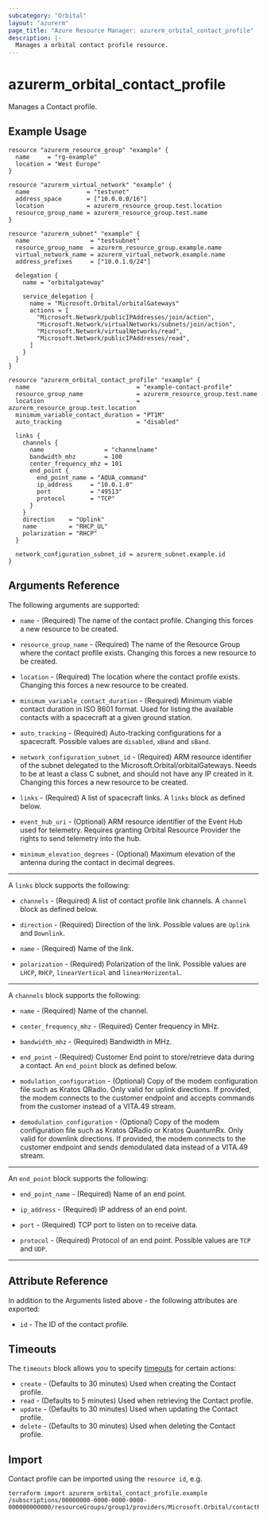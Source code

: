 ```yaml
---
subcategory: "Orbital"
layout: "azurerm"
page_title: "Azure Resource Manager: azurerm_orbital_contact_profile"
description: |-
  Manages a orbital contact profile resource.
---
```


# azurerm_orbital_contact_profile

Manages a Contact profile.

## Example Usage

```hcl
resource "azurerm_resource_group" "example" {
  name     = "rg-example"
  location = "West Europe"
}

resource "azurerm_virtual_network" "example" {
  name                = "testvnet"
  address_space       = ["10.0.0.0/16"]
  location            = azurerm_resource_group.test.location
  resource_group_name = azurerm_resource_group.test.name
}

resource "azurerm_subnet" "example" {
  name                 = "testsubnet"
  resource_group_name  = azurerm_resource_group.example.name
  virtual_network_name = azurerm_virtual_network.example.name
  address_prefixes     = ["10.0.1.0/24"]

  delegation {
    name = "orbitalgateway"

    service_delegation {
      name = "Microsoft.Orbital/orbitalGateways"
      actions = [
        "Microsoft.Network/publicIPAddresses/join/action",
        "Microsoft.Network/virtualNetworks/subnets/join/action",
        "Microsoft.Network/virtualNetworks/read",
        "Microsoft.Network/publicIPAddresses/read",
      ]
    }
  }
}

resource "azurerm_orbital_contact_profile" "example" {
  name                              = "example-contact-profile"
  resource_group_name               = azurerm_resource_group.test.name
  location                          = azurerm_resource_group.test.location
  minimum_variable_contact_duration = "PT1M"
  auto_tracking                     = "disabled"

  links {
    channels {
      name                 = "channelname"
      bandwidth_mhz        = 100
      center_frequency_mhz = 101
      end_point {
        end_point_name = "AQUA_command"
        ip_address     = "10.0.1.0"
        port           = "49513"
        protocol       = "TCP"
      }
    }
    direction    = "Uplink"
    name         = "RHCP_UL"
    polarization = "RHCP"
  }

  network_configuration_subnet_id = azurerm_subnet.example.id
}
```

## Arguments Reference

The following arguments are supported:

* `name` - (Required) The name of the contact profile. Changing this forces a new resource to be created.

* `resource_group_name` - (Required) The name of the Resource Group where the contact profile exists. Changing this forces a new resource to be created.

* `location` - (Required) The location where the contact profile exists. Changing this forces a new resource to be created.

* `minimum_variable_contact_duration` - (Required) Minimum viable contact duration in ISO 8601 format. Used for listing the available contacts with a spacecraft at a given ground station.

* `auto_tracking` - (Required) Auto-tracking configurations for a spacecraft. Possible values are `disabled`, `xBand` and `sBand`.

* `network_configuration_subnet_id` - (Required) ARM resource identifier of the subnet delegated to the Microsoft.Orbital/orbitalGateways. Needs to be at least a class C subnet, and should not have any IP created in it. Changing this forces a new resource to be created.

* `links` - (Required) A list of spacecraft links. A `links` block as defined below.

* `event_hub_uri` - (Optional) ARM resource identifier of the Event Hub used for telemetry. Requires granting Orbital Resource Provider the rights to send telemetry into the hub.

* `minimum_elevation_degrees` - (Optional) Maximum elevation of the antenna during the contact in decimal degrees.

---

A `links` block supports the following:

* `channels` - (Required) A list of contact profile link channels. A `channel` block as defined below.

* `direction` - (Required) Direction of the link. Possible values are `Uplink` and `Downlink`.

* `name` - (Required) Name of the link.

* `polarization` - (Required) Polarization of the link. Possible values are `LHCP`, `RHCP`, `linearVertical` and `linearHorizontal`.

---

A `channels` block supports the following:

* `name` - (Required) Name of the channel.

* `center_frequency_mhz` - (Required) Center frequency in MHz.

* `bandwidth_mhz` - (Required) Bandwidth in MHz.

* `end_point` - (Required) Customer End point to store/retrieve data during a contact. An `end_point` block as defined below.

* `modulation_configuration` - (Optional) Copy of the modem configuration file such as Kratos QRadio. Only valid for uplink directions. If provided, the modem connects to the customer endpoint and accepts commands from the customer instead of a VITA.49 stream.

* `demodulation_configuration` - (Optional) Copy of the modem configuration file such as Kratos QRadio or Kratos QuantumRx. Only valid for downlink directions. If provided, the modem connects to the customer endpoint and sends demodulated data instead of a VITA.49 stream.

---

An `end_point` block supports the following:

* `end_point_name` - (Required) Name of an end point.

* `ip_address` - (Required) IP address of an end point.

* `port` - (Required) TCP port to listen on to receive data.

* `protocol` - (Required) Protocol of an end point. Possible values are `TCP` and `UDP`.

---

## Attribute Reference

In addition to the Arguments listed above - the following attributes are exported:

* `id` - The ID of the contact profile.

## Timeouts

The `timeouts` block allows you to specify [timeouts](https://www.terraform.io/docs/configuration/resources.html#timeouts) for certain actions:

* `create` - (Defaults to 30 minutes) Used when creating the Contact profile.
* `read` - (Defaults to 5 minutes) Used when retrieving the Contact profile.
* `update` - (Defaults to 30 minutes) Used when updating the Contact profile.
* `delete` - (Defaults to 30 minutes) Used when deleting the Contact profile.

## Import

Contact profile can be imported using the `resource id`, e.g.

```shell
terraform import azurerm_orbital_contact_profile.example /subscriptions/00000000-0000-0000-0000-000000000000/resourceGroups/group1/providers/Microsoft.Orbital/contactProfiles/contactProfile1
```
